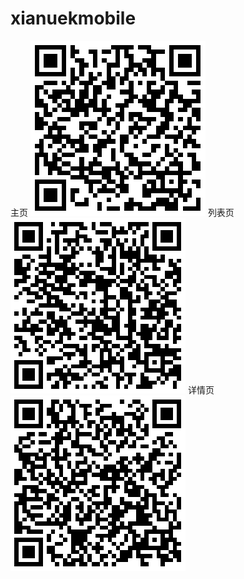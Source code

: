 # xianuekmobile
主页
<img src="index.png" alt="">
列表页
<img src="list.png" alt="">
详情页
<img src="content.png" alt="">